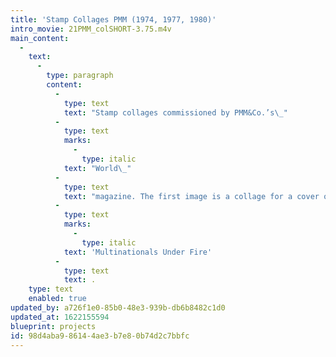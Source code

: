 ```yaml
---
title: 'Stamp Collages PMM (1974, 1977, 1980)'
intro_movie: 21PMM_colSHORT-3.75.m4v
main_content:
  -
    text:
      -
        type: paragraph
        content:
          -
            type: text
            text: "Stamp collages commissioned by PMM&Co.’s\_"
          -
            type: text
            marks:
              -
                type: italic
            text: "World\_"
          -
            type: text
            text: "magazine. The first image is a collage for a cover of the magazine’s 1980 edition, using a fictitious PMM cancellation stamp. The other images are stamp collages to accompany the summer 1977 issue’s feature article\_"
          -
            type: text
            marks:
              -
                type: italic
            text: 'Multinationals Under Fire'
          -
            type: text
            text: .
    type: text
    enabled: true
updated_by: a726f1e0-85b0-48e3-939b-db6b8482c1d0
updated_at: 1622155594
blueprint: projects
id: 98d4aba9-8614-4ae3-b7e8-0b74d2c7bbfc
---
```

